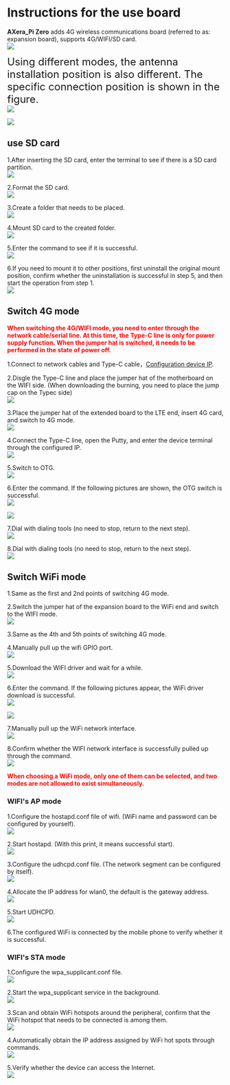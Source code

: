 # Instructions for the use board

**AXera_Pi Zero** adds 4G wireless communications board (referred to as: expansion board), supports 4G/WIFI/SD card.<br />
![](./media/board/board_1.png)

<font size="5">Using different modes, the antenna installation position is also different. The specific connection position is shown in the figure.</font><br />
![](./media/board/board_2.jpg)

![](./media/board/board_3.jpg)

## use SD card

1.After inserting the SD card, enter the terminal to see if there is a SD card partition.<br />
![](./media/board/SD/sd_1.jpg)

2.Format the SD card.<br />
![](./media/board/SD/sd_2.png)

3.Create a folder that needs to be placed.<br />
![](./media/board/SD/sd_3.jpg)

4.Mount SD card to the created folder.<br />
![](./media/board/SD/sd_4.png)

5.Enter the command to see if it is successful.<br />
![](./media/board/SD/sd_5.jpg)

6.If you need to mount it to other positions, first uninstall the original mount position, confirm whether the uninstallation is successful in step 5, and then start the operation from step 1.<br />
![](./media/board/SD/sd_6.png)

## Switch 4G mode

<font color="red"><b>When switching the 4G/WIFI mode, you need to enter through the network cable/serial line. At this time, the Type-C line is only for power supply function. When the jumper hat is switched, it needs to be performed in the state of power off.</font></b>

1.Connect to network cables and Type-C cable，<a href="https://axera-pi-zero-docs-cn.readthedocs.io/zh-cn/latest/doc_guide_faq.html">Configuration device IP</a>.

2.Disgle the Type-C line and place the jumper hat of the motherboard on the WIFI side. (When downloading the burning, you need to place the jump cap on the Typec side)<br />
![](./media/board/board_4.jpg)

3.Place the jumper hat of the extended board to the LTE end, insert 4G card, and switch to 4G mode.<br />
![](./media/board/4G/4g_1.jpg)

4.Connect the Type-C line, open the Putty, and enter the device terminal through the configured IP.<br />
![](./media/board/4G/4g_2.jpg)

5.Switch to OTG.<br />
![](./media/board/4G/4g_3.jpg)

6.Enter the command. If the following pictures are shown, the OTG switch is successful.<br />
![](./media/board/4G/4g_4.jpg)

![](./media/board/4G/4g_5.jpg)

7.Dial with dialing tools (no need to stop, return to the next step).<br />
![](./media/board/4G/4g_6.png)

8.Dial with dialing tools (no need to stop, return to the next step).<br />
![](./media/board/4G/4g_7.jpg)

## Switch WiFi mode

1.Same as the first and 2nd points of switching 4G mode.<br />

2.Switch the jumper hat of the expansion board to the WiFi end and switch to the WIFI mode.<br />
![](./media/board/wifi/wifi_1.jpg)

3.Same as the 4th and 5th points of switching 4G mode.<br />

4.Manually pull up the wifi GPIO port.<br />
![](./media/board/wifi/wifi_7.png)

5.Download the WIFI driver and wait for a while.<br />
![](./media/board/wifi/wifi_2.jpg)

6.Enter the command. If the following pictures appear, the WiFi driver download is successful.<br />
![](./media/board/wifi/wifi_3.png)

![](./media/board/wifi/wifi_4.jpg)

7.Manually pull up the WiFi network interface.<br />
![](./media/board/wifi/wifi_5.jpg)

8.Confirm whether the WIFI network interface is successfully pulled up through the command.<br />
![](./media/board/wifi/wifi_6.jpg)

<font color="red"><b>When choosing a WiFi mode, only one of them can be selected, and two modes are not allowed to exist simultaneously.</font></b>

### WIFI's AP mode

1.Configure the hostapd.conf file of wifi. (WiFi name and password can be configured by yourself).<br />
![](./media/board/wifi/AP/ap_1.jpg)

2.Start hostapd. (With this print, it means successful start).<br />
![](./media/board/wifi/AP/ap_2.png)

3.Configure the udhcpd.conf file. (The network segment can be configured by itself).<br />
![](./media/board/wifi/AP/ap_3.jpg) 

4.Allocate the IP address for wlan0, the default is the gateway address.<br />
![](./media/board/wifi/AP/ap_4.jpg)

5.Start UDHCPD.<br />
![](./media/board/wifi/AP/ap_5.jpg)

6.The configured WiFi is connected by the mobile phone to verify whether it is successful.<br />


### WIFI's STA mode

1.Configure the wpa_supplicant.conf file.<br />
![](./media/board/wifi/STA/sta_1.jpg)

2.Start the wpa_supplicant service in the background.<br />
![](./media/board/wifi/STA/sta_2.png)

3.Scan and obtain WiFi hotspots around the peripheral, confirm that the WiFi hotspot that needs to be connected is among them.<br />
![](./media/board/wifi/STA/sta_3.jpg)

4.Automatically obtain the IP address assigned by WiFi hot spots through commands.<br />
![](./media/board/wifi/STA/sta_4.jpg)

5.Verify whether the device can access the Internet.<br />
![](./media/board/wifi/STA/sta_5.jpg)
